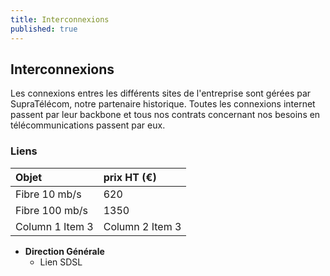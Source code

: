```yaml
---
title: Interconnexions
published: true
---
```


## Interconnexions

Les connexions entres les différents sites de l'entreprise sont gérées par SupraTélécom, notre partenaire historique. Toutes les connexions internet passent par leur backbone et tous nos contrats concernant nos besoins en télécommunications passent par eux.

### Liens

|  Objet  |  prix HT (€)  |
|  :-----          |  :-----          |
|  Fibre 10 mb/s |  620 |
|  Fibre 100 mb/s |  1350 |
|  Column 1 Item 3 |  Column 2 Item 3 |


* **Direction Générale**
	* Lien SDSL